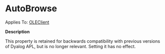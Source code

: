 




<h1 class="heading"><span class="name">AutoBrowse</span></h1>

Applies To: [OLEClient](./oleclient.md)


**Description**


This property is retained for backwards compatibility with previous versions of Dyalog APL, but is no longer relevant. Setting it has no effect.



